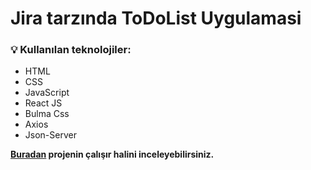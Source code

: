 # Jira tarzında ToDoList Uygulamasi

### 💡 Kullanılan teknolojiler:

- HTML
- CSS
- JavaScript
- React JS
- Bulma Css
- Axios
- Json-Server


**[Buradan](https://yakupyildiz07.github.io/todolist/) projenin çalışır halini inceleyebilirsiniz.**
